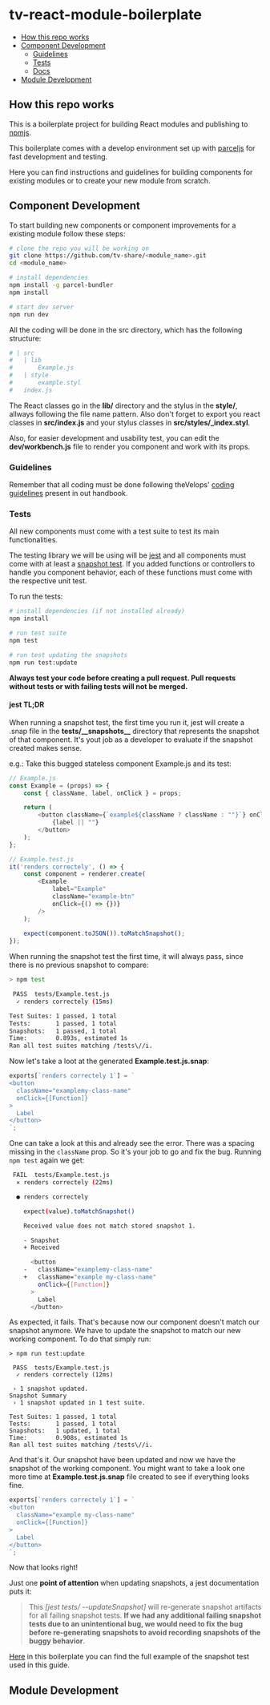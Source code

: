 # tv-react-module-boilerplate

* [How this repo works](#how-this-repo-works)
* [Component Development](#component-development)
    * [Guidelines](#guidelines)
    * [Tests](#testing)
    * [Docs](#docs)
* [Module Development](#module-development)

## How this repo works
This is a boilerplate project for building React modules and publishing to [npmjs](https://www.npmjs.com).

This boilerplate comes with a develop environment set up with [parceljs](https://parceljs.org/) for fast development and testing.

Here you can find instructions and guidelines for building components for existing modules or to create your new module from scratch.

## Component Development
To start building new components or component improvements for a existing module follow these steps:

```bash
# clone the repo you will be working on
git clone https://github.com/tv-share/<module_name>.git
cd <module_name>

# install dependencies
npm install -g parcel-bundler
npm install

# start dev server
npm run dev
```

All the coding will be done in the src directory, which has the following structure:

```bash
# | src
#   | lib
#       Example.js
#   | style
#       example.styl
#   index.js
```
The React classes go in the **lib/** directory and the stylus in the **style/**, allways following the file name pattern. Also don't forget to export you react classes in **src/index.js** and your stylus classes in **src/styles/_index.styl**.

Also, for  easier development and usability test, you can edit the **dev/workbench.js** file to render you component and work with its props.

### Guidelines
Remember that all coding must be done following theVelops' [coding guidelines]() present in out handbook.

### Tests
All new components must come with a test suite to test its main functionalities.

The testing library we will be using will be [jest](https://facebook.github.io/jest/) and all components must come with at least a [snapshot test](https://facebook.github.io/jest/docs/en/snapshot-testing.html). If you added functions or controllers to handle you component behavior, each of these functions 
must come with the respective unit test.

To run the tests:

```bash
# install dependencies (if not installed already)
npm install

# run test suite
npm test

# run test updating the snapshots
npm run test:update
```

**Always test your code before creating a pull request. Pull requests without tests or with failing tests will not be merged.**

#### jest TL;DR
When running a snapshot test, the first time you run it, jest will create a .snap file in the **tests/\_\_snapshots\_\_** directory that represents the snapshot of that component. It's yout job as a developer to evaluate if the snapshot created makes sense. 

e.g.: Take this bugged stateless component Example.js and its test:
```javascript
// Example.js
const Example = (props) => {
	const { className, label, onClick } = props;

	return (
		<button className={`example${className ? className : ""}`} onClick={onClick}>
			{label || ""}
		</button>
	);
};

// Example.test.js
it('renders correctely', () => {
    const component = renderer.create(
        <Example
            label="Example"
            className="example-btn"
            onClick={() => {})}
        />
    );
    
    expect(component.toJSON()).toMatchSnapshot();
});
```
When running the snapshot test the first time, it will always pass, since there is no previous snapshot to compare:
```bash
> npm test

 PASS  tests/Example.test.js
  ✓ renders correctely (15ms)

Test Suites: 1 passed, 1 total
Tests:       1 passed, 1 total
Snapshots:   1 passed, 1 total
Time:        0.893s, estimated 1s
Ran all test suites matching /tests\//i.
```
Now let's take a loot at the generated **Example.test.js.snap**:
```javascript
exports[`renders correctely 1`] = `
<button
  className="examplemy-class-name"
  onClick={[Function]}
>
  Label
</button>
`;
```
One can take a look at this and already see the error. There was a spacing missing in the `className` prop. So it's your job to go and fix the bug. Running `npm test` again we get:
```bash
 FAIL  tests/Example.test.js
  ✕ renders correctely (22ms)

  ● renders correctely

    expect(value).toMatchSnapshot()

    Received value does not match stored snapshot 1.

    - Snapshot
    + Received

      <button
    -   className="examplemy-class-name"
    +   className="example my-class-name"
        onClick={[Function]}
      >
        Label
      </button>
```
As expected, it fails. That's because now our component doesn't match our snapshot anymore. We have to update the snapshot to match our new working component. To do that simply run:

```
> npm run test:update

 PASS  tests/Example.test.js
  ✓ renders correctely (12ms)

 › 1 snapshot updated.
Snapshot Summary
 › 1 snapshot updated in 1 test suite.

Test Suites: 1 passed, 1 total
Tests:       1 passed, 1 total
Snapshots:   1 updated, 1 total
Time:        0.908s, estimated 1s
Ran all test suites matching /tests\//i.
```
And that's it. Our snapshot have been updated and now we have the snapshot of the working component. You might want to take a look one more time at **Example.test.js.snap** file created to see if everything looks fine.
```javascript
exports[`renders correctely 1`] = `
<button
  className="example my-class-name"
  onClick={[Function]}
>
  Label
</button>
`;
```
Now that looks right!

Just one **point of attention** when updating snapshots, a jest documentation puts it:
>This _[jest tests/ --updateSnapshot]_ will re-generate snapshot artifacts for all failing snapshot tests. **If we had any additional failing snapshot tests due to an unintentional bug, we would need to fix the bug before re-generating snapshots to avoid recording snapshots of the buggy behavior**.


[Here](./tests/) in this boilerplate you can find the full example of the snapshot test used in this guide.

## Module Development